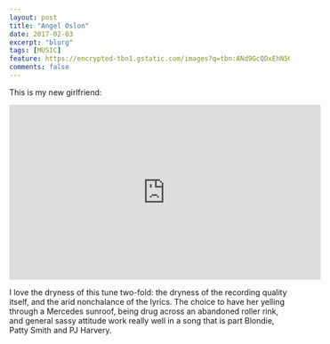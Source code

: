 ```yaml
---
layout: post
title: "Angel Oslon"
date: 2017-02-03
excerpt: "blurg"
tags: [MUSIC]
feature: https://encrypted-tbn1.gstatic.com/images?q=tbn:ANd9GcQDxEhN5001_6JjFrtDNC0RzDJXXp0jZ8HIVY52ZIm7XcnUM2TOFg
comments: false
---
```

This is my new girlfriend:
<iframe width="560" height="315" src="https://www.youtube.com/embed/nleRCBhLr3k" frameborder="0" allowfullscreen></iframe>

I love the dryness of this tune two-fold: the dryness of the recording quality itself, and the arid nonchalance of the lyrics. The choice to have her yelling through a Mercedes sunroof, being drug across an abandoned roller rink, and general sassy attitude work really well in a song that is part Blondie, Patty Smith and PJ Harvery.
